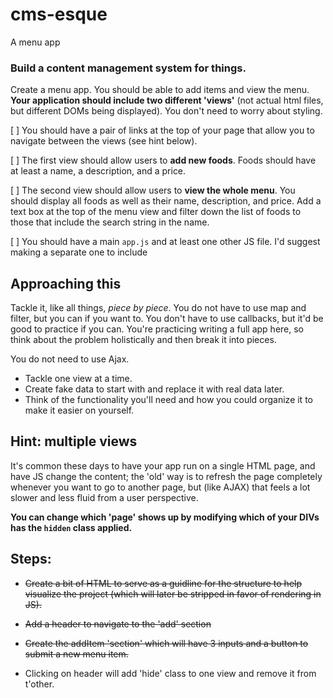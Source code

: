 # cms-esque
A menu app

### Build a content management system for things.

Create a menu app. You should be able to add items and view the menu. **Your application should include two different 'views'** (not actual html files, but different DOMs being displayed). You don't need to worry about styling.

[ ] You should have a pair of links at the top of your page that allow you to navigate between the views (see hint below).

[ ] The first view should allow users to **add new foods**. Foods should have at least a name, a description, and a price.

[ ] The second view should allow users to **view the whole menu**. You should display all foods as well as their name, description, and price. Add a text box at the top of the menu view and filter down the list of foods to those that include the search string in the name.

[ ] You should have a main `app.js` and at least one other JS file. I'd suggest making a separate one to include

## Approaching this

Tackle it, like all things, *piece by piece*. You do not have to use map and filter, but you can if you want to. You don't have to use callbacks, but it'd be good to practice if you can. You're practicing writing a full app here, so think about the problem holistically and then break it into pieces.

You do not need to use Ajax.

* Tackle one view at a time.
* Create fake data to start with and replace it with real data later.
* Think of the functionality you'll need and how you could organize it to make it easier on yourself.

## Hint: multiple views

It's common these days to have your app run on a single HTML page, and have JS change the content; the 'old' way is to refresh the page completely whenever you want to go to another page, but (like AJAX) that feels a lot slower and less fluid from a user perspective.

**You can change which 'page' shows up by modifying which of your DIVs has the `hidden` class applied.**

## Steps:

* ~~Create a bit of HTML to serve as a guidline for the structure to help visualize the project (which will later be stripped in favor of rendering in JS).~~

* ~~Add a header to navigate to the 'add' section~~

* ~~Create the addItem 'section' which will have 3 inputs and a button to submit a new menu item.~~

* Clicking on header will add 'hide' class to one view and remove it from t'other.